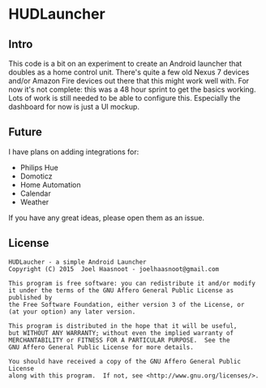 # HUDLauncher

## Intro
This code is a bit on an experiment to create an Android launcher that doubles as a home control unit.
There's quite a few old Nexus 7 devices and/or Amazon Fire devices out there that this might work well with.
For now it's not complete: this was a 48 hour sprint to get the basics working. Lots of work is still needed to be able to configure this.
Especially the dashboard for now is just a UI mockup.

## Future 
I have plans on adding integrations for:
- Philips Hue
- Domoticz
- Home Automation
- Calendar
- Weather

If you have any great ideas, please open them as an issue.

## License

    HUDLaucher - a simple Android Launcher
    Copyright (C) 2015  Joel Haasnoot - joelhaasnoot@gmail.com

    This program is free software: you can redistribute it and/or modify
    it under the terms of the GNU Affero General Public License as published by
    the Free Software Foundation, either version 3 of the License, or
    (at your option) any later version.

    This program is distributed in the hope that it will be useful,
    but WITHOUT ANY WARRANTY; without even the implied warranty of
    MERCHANTABILITY or FITNESS FOR A PARTICULAR PURPOSE.  See the
    GNU Affero General Public License for more details.

    You should have received a copy of the GNU Affero General Public License
    along with this program.  If not, see <http://www.gnu.org/licenses/>.